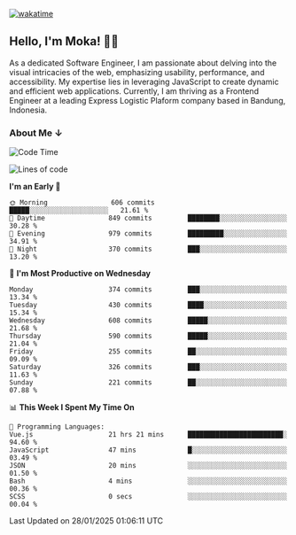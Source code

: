 [![wakatime](https://wakatime.com/badge/user/af9abd23-dba3-4dbe-973c-b045a9417a55.svg?style=social)](https://wakatime.com/@af9abd23-dba3-4dbe-973c-b045a9417a55)
## Hello, I'm Moka! 👋🏼


As a dedicated Software Engineer, I am passionate about delving into the visual intricacies of the web, emphasizing usability, performance, and accessibility. My expertise lies in leveraging JavaScript to create dynamic and efficient web applications. Currently, I am thriving as a Frontend Engineer at a leading Express Logistic Plaform company based in Bandung, Indonesia.

### About Me ↓

<!--START_SECTION:waka-->
![Code Time](http://img.shields.io/badge/Code%20Time-11%2C591%20hrs%2045%20mins-blue)

![Lines of code](https://img.shields.io/badge/From%20Hello%20World%20I%27ve%20Written-4.2%20million%20lines%20of%20code-blue)

**I'm an Early 🐤** 

```text
🌞 Morning                606 commits         █████░░░░░░░░░░░░░░░░░░░░   21.61 % 
🌆 Daytime                849 commits         ████████░░░░░░░░░░░░░░░░░   30.28 % 
🌃 Evening                979 commits         █████████░░░░░░░░░░░░░░░░   34.91 % 
🌙 Night                  370 commits         ███░░░░░░░░░░░░░░░░░░░░░░   13.20 % 
```
📅 **I'm Most Productive on Wednesday** 

```text
Monday                   374 commits         ███░░░░░░░░░░░░░░░░░░░░░░   13.34 % 
Tuesday                  430 commits         ████░░░░░░░░░░░░░░░░░░░░░   15.34 % 
Wednesday                608 commits         █████░░░░░░░░░░░░░░░░░░░░   21.68 % 
Thursday                 590 commits         █████░░░░░░░░░░░░░░░░░░░░   21.04 % 
Friday                   255 commits         ██░░░░░░░░░░░░░░░░░░░░░░░   09.09 % 
Saturday                 326 commits         ███░░░░░░░░░░░░░░░░░░░░░░   11.63 % 
Sunday                   221 commits         ██░░░░░░░░░░░░░░░░░░░░░░░   07.88 % 
```


📊 **This Week I Spent My Time On** 

```text
💬 Programming Languages: 
Vue.js                   21 hrs 21 mins      ████████████████████████░   94.60 % 
JavaScript               47 mins             █░░░░░░░░░░░░░░░░░░░░░░░░   03.49 % 
JSON                     20 mins             ░░░░░░░░░░░░░░░░░░░░░░░░░   01.50 % 
Bash                     4 mins              ░░░░░░░░░░░░░░░░░░░░░░░░░   00.36 % 
SCSS                     0 secs              ░░░░░░░░░░░░░░░░░░░░░░░░░   00.04 % 
```


 Last Updated on 28/01/2025 01:06:11 UTC
<!--END_SECTION:waka-->
